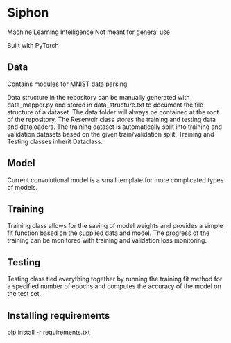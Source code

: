 # Siphon
Machine Learning Intelligence
Not meant for general use

Built with PyTorch

## Data

Contains modules for MNIST data parsing

Data structure in the repository can be manually generated with data_mapper.py and stored in data_structure.txt to document the file structure of a dataset. The data folder will always be contained at the root of the repository.
The Reservoir class stores the training and testing data and dataloaders. The training dataset is automatically split into training and validation datasets based on the given train/validation split. Training and Testing classes inherit Dataclass.

## Model
Current convolutional model is a small template for more complicated types of models.

## Training
Training class allows for the saving of model weights and provides a simple fit function based on the supplied data and model. The progress of the training can be monitored with training and validation loss monitoring. 

## Testing
Testing class tied everything together by running the training fit method for a specified number of epochs and computes the accuracy of the model on the test set. 


## Installing requirements

pip install -r requirements.txt